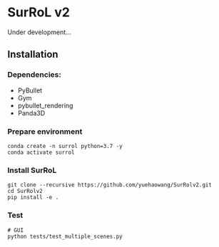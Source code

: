 # SurRoL v2

Under development...

## Installation

### Dependencies:

- PyBullet
- Gym
- pybullet_rendering
- Panda3D


### Prepare environment

```shell
conda create -n surrol python=3.7 -y
conda activate surrol
```


### Install SurRoL

```shell
git clone --recursive https://github.com/yuehaowang/SurRolv2.git
cd SurRolv2
pip install -e .
```

### Test

```shell
# GUI
python tests/test_multiple_scenes.py
```

